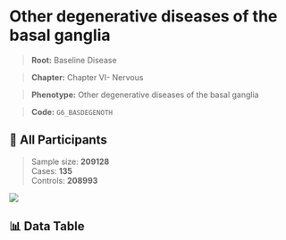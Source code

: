 # Other degenerative diseases of the basal ganglia

> **Root:** Baseline Disease  

> **Chapter:** Chapter VI- Nervous  

> **Phenotype:** Other degenerative diseases of the basal ganglia  

> **Code:** `G6_BASDEGENOTH`

## 🧪 All Participants  
> Sample size: **209128**  
> Cases: **135**  
> Controls: **208993**
<img src="/Sensitive/Figures/ALL/Incidence/G6_BASDEGENOTH.png"/>

## 📊 Data Table
<CsvTableMRF src="/Sensitive/Data/ALL/Incidence/COX_G6_BASDEGENOTH.csv"/>

